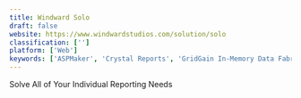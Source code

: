 ```yaml
---
title: Windward Solo
draft: false 
website: https://www.windwardstudios.com/solution/solo
classification: ['']
platform: ['Web']
keywords: ['ASPMaker', 'Crystal Reports', 'GridGain In-Memory Data Fabric', 'KiniMetrix', 'Power BI For Office 365', 'Qlikview', 'ReportServer', 'SQL Server 2017', 'Stonefield Query', 'Tableau', 'Telerik Reporting', 'Valentina Reports', 'Widestage', 'Windward Studios', 'dotnet Report Builder']
---
```

Solve All of Your Individual Reporting Needs
